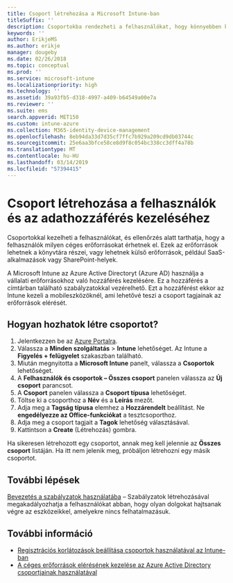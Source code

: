 ```yaml
---
title: Csoport létrehozása a Microsoft Intune-ban
titleSuffix: ''
description: Csoportokba rendezheti a felhasználókat, hogy könnyebben kezelhesse a szabályzatokat és az általuk elérhető alkalmazásokat.
keywords: ''
author: ErikjeMS
ms.author: erikje
manager: dougeby
ms.date: 02/26/2018
ms.topic: conceptual
ms.prod: ''
ms.service: microsoft-intune
ms.localizationpriority: high
ms.technology: ''
ms.assetid: 39a93fb5-d318-4997-a409-b64549a00e7a
ms.reviewer: ''
ms.suite: ems
search.appverid: MET150
ms.custom: intune-azure
ms.collection: M365-identity-device-management
ms.openlocfilehash: 8eb94da33d7d35cf7ffc7b929a209cd9db03744c
ms.sourcegitcommit: 25e6aa3bfce58ce8d9f8c054bc338cc3dff4a78b
ms.translationtype: MT
ms.contentlocale: hu-HU
ms.lasthandoff: 03/14/2019
ms.locfileid: "57394415"
---
```

# <a name="create-a-group-to-manage-your-users-and-data-access"></a>Csoport létrehozása a felhasználók és az adathozzáférés kezeléséhez

Csoportokkal kezelheti a felhasználókat, és ellenőrzés alatt tarthatja, hogy a felhasználók milyen céges erőforrásokat érhetnek el. Ezek az erőforrások lehetnek a könyvtára részei, vagy lehetnek külső erőforrások, például SaaS-alkalmazások vagy SharePoint-helyek.

A Microsoft Intune az Azure Active Directoryt (Azure AD) használja a vállalati erőforrásokhoz való hozzáférés kezelésére. Ez a hozzáférés a címtárban található szabályzatokkal vezérelhető. Ezt a hozzáférést ekkor az Intune kezeli a mobileszközöknél, ami lehetővé teszi a csoport tagjainak az erőforrások elérését.

## <a name="how-do-i-create-a-group"></a>Hogyan hozhatok létre csoportot?

1. Jelentkezzen be az [Azure Portalra](https://portal.azure.com).
2. Válassza a **Minden szolgáltatás** > **Intune** lehetőséget. Az Intune a **Figyelés + felügyelet** szakaszban található.
3. Miután megnyitotta a **Microsoft Intune** panelt, válassza a **Csoportok** lehetőséget.
4. A **Felhasználók és csoportok – Összes csoport** panelen válassza az **Új csoport** parancsot.
5. A **Csoport** panelen válassza a **Csoport típusa** lehetőséget.
5. Töltse ki a csoporthoz a **Név** és a **Leírás** mezőt.
6. Adja meg a **Tagság típusa** elemhez a **Hozzárendelt** beállítást. Ne **engedélyezze az Office-funkciókat** a tesztcsoporthoz.
7. Adja meg a csoport tagjait a **Tagok** lehetőség választásával.
7. Kattintson a **Create** (Létrehozás) gombra.

Ha sikeresen létrehozott egy csoportot, annak meg kell jelennie az **Összes csoport** listáján. Ha itt nem jelenik meg, próbáljon létrehozni egy másik csoportot.

## <a name="next-steps"></a>További lépések

[Bevezetés a szabályzatok használatába](get-started-policies.md) – Szabályzatok létrehozásával megakadályozhatja a felhasználókat abban, hogy olyan dolgokat hajtsanak végre az eszközeikkel, amelyekre nincs felhatalmazásuk.

## <a name="learn-more"></a>További információ

* [Regisztrációs korlátozások beállítása csoportok használatával az Intune-ban](groups-add.md)
* [A céges erőforrások elérésének kezelése az Azure Active Directory csoportjainak használatával](https://docs.microsoft.com/azure/active-directory/active-directory-manage-groups)
